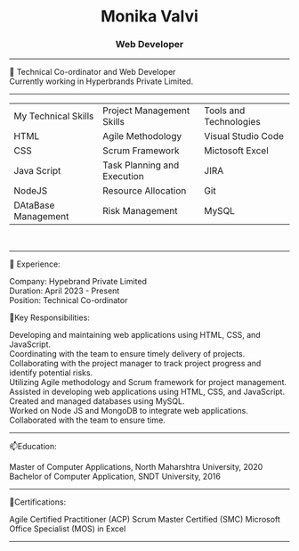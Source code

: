 <h1 align="center">Monika Valvi </h1>
<h3 align="center">Web Developer</h3>
  


----------------------------------------------------------------------------------
 🌱 Technical Co-ordinator and Web Developer  </br>
  Currently working in Hyperbrands Private Limited.</br>

----------------------------------------------------------------------------------
<table>
  <tr>
<td>My Technical Skills</td>
<td>Project Management Skills</td>
<td>Tools and Technologies</td>
  </tr>
 <tr>
  <td>HTML</td>
  <td>Agile Methodology</td>
  <td>Visual Studio Code</td>
  </tr>
  
 <tr>
<td>CSS</td>
<td>Scrum Framework</td>
<td>Mictosoft Excel</td>
  </tr>
  
 <tr>
<td>Java Script</td>
<td>Task Planning and Execution</td>
<td>JIRA</td>
  </tr>
  
 <tr>
<td>NodeJS</td>
<td>Resource Allocation</td>
<td>Git</td>
  </tr>
  
 <tr>
<td>DAtaBase Management</td>
<td>Risk Management</td>
<td>MySQL</td>
  </tr>
</tr> </table></br>

----------------------------------------------------------------------------------

 🔭 Experience:</Br>

Company: Hypebrand Private Limited</Br>
Duration: April 2023 - Present</Br>
Position: Technical Co-ordinator</Br>

🤔Key Responsibilities:</Br>

Developing and maintaining web applications using HTML, CSS, and JavaScript.</Br>
Coordinating with the team to ensure timely delivery of projects.</Br>
Collaborating with the project manager to track project progress and identify potential risks.</Br>
Utilizing Agile methodology and Scrum framework for project management.</Br>
Assisted in developing web applications using HTML, CSS, and JavaScript.</br>
Created and managed databases using MySQL.</br>
Worked on Node JS and MongoDB to integrate web applications.</br>
Collaborated with the team to ensure time.</br>

------------------------------------------------------------------------------------


📫Education:

Master of Computer Applications, North Maharshtra University, 2020</br>
Bachelor of Computer Application, SNDT University, 2016</br>

------------------------------------------------------------------------------------

👯Certifications:

Agile Certified Practitioner (ACP)
Scrum Master Certified (SMC)
Microsoft Office Specialist (MOS) in Excel

--------------------------------------------------------------------------------------





<!--
**monikaValvi/MonikaValvi** is a ✨ _special_ ✨ repository because its `README.md` (this file) appears on your GitHub profile.

Here are some ideas to get you started:

-I’m currently working on ...Hypebrands
- 🌱 I’m currently learning ...  git
- 👯 I’m looking to collaborate on ...
- 🤔 I’m looking for help with ...
- 💬 Ask me about ...
- 📫 How to reach me: ...
- 😄 Pronouns: ...
- ⚡ Fun fact: ...
-->

